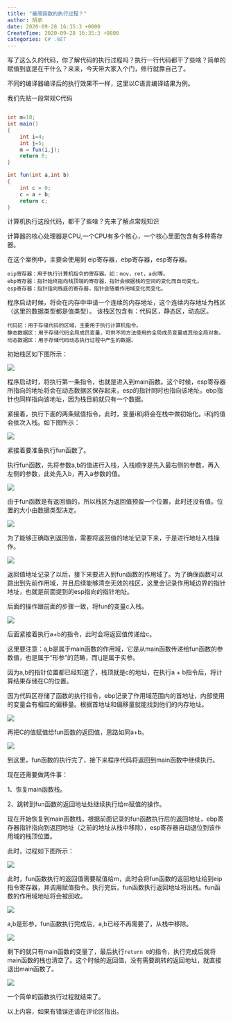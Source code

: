 ```yaml
---
title: "最简函数的执行过程？"
author: 胡承
date: 2020-09-28 16:35:3 +0800
CreateTime: 2020-09-28 16:35:3 +0800
categories: C# .NET
---
```


写了这么久的代码，你了解代码的执行过程吗？执行一行代码都干了些啥？简单的赋值到底是在干什么？来来，今天带大家入个门，修行就靠自己了。

<!-- more -->

不同的编译器编译后的执行效果不一样，这里以C语言编译结果为例。

我们先贴一段常规C代码

```cs

int m=10;
int main()
{
    int i=4;
    int j=5;
    m = fun(i,j);
    return 0;
}

int fun(int a,int b)
{
    int c = 0;
    c = a + b;
    return c;
}

```

计算机执行这段代码，都干了些啥？先来了解点常规知识

计算器的核心处理器是CPU,一个CPU有多个核心，一个核心里面包含有多种寄存器。

在这个案例中，主要会使用到 eip寄存器，ebp寄存器，esp寄存器。

    eip寄存器：用于执行计算机指令的寄存器。如：mov，ret，add等。
    ebp寄存器：指针始终指向栈顶端的寄存器，指针会根据栈的空间的变化而自动变化。
    esp寄存器：指针指向栈底的寄存器，指针会随着作用域变化而变化。

程序启动时候，将会在内存中申请一个连续的内存地址，这个连续内存地址为栈区（这里的数据类型都是值类型）。
该栈区包含有：代码区，静态区，动态区。

    代码区：用于存储代码的区域，主要用于执行计算机指令。
    静态数据区：用于存储代码全局成员变量，可供不同方法使用的全局成员变量或其他全局对象。
    动态数据区：用于存储代码动态执行过程中产生的数据。

初始栈区如下图所示：

![](https://i.loli.net/2020/09/28/TwVL94jChWcEXNq.jpg)

程序启动时，将执行第一条指令，也就是进入到main函数。这个时候，esp寄存器所指向的地址将会在动态数据区保存起来，esp的指针同时也指向该地址。ebp指针也同样指向该地址，因为栈目前就只有一个数据。

紧接着，执行下面的两条赋值指令，此时，变量i和j将会在栈中做初始化。i和j的值会依次入栈。如下图所示：

![](https://i.loli.net/2020/09/28/jMHqgJdtuKNOhsI.jpg)

紧接着要准备执行fun函数了。

执行fun函数，先将参数a,b的值进行入栈，入栈顺序是先入最右侧的参数，再入左侧的参数，此处先入b，再入a参数的值。

![](https://i.loli.net/2020/09/28/9pRUAQh8DH3luPi.jpg)

由于fun函数是有返回值的，所以栈区为返回值预留一个位置，此时还没有值。位置的大小由数据类型决定。

![](https://i.loli.net/2020/09/28/phRftESKl758BTj.jpg)

为了能够正确取到返回值，需要将返回值的地址记录下来，于是进行地址入栈操作。

![](https://i.loli.net/2020/09/28/5MP6ZYSLFVmCerB.jpg)

返回值地址记录了以后，接下来要进入到fun函数的作用域了。为了确保函数可以跳出到先前作用域，并且后续能够清空无效的栈区，这里会记录作用域边界的指针地址，也就是前面提到的esp指向的指针地址。

后面的操作跟前面的步骤一致，将fun的变量c入栈。

![](https://i.loli.net/2020/09/28/gs9nwaZRl7xyhbU.jpg)

后面紧接着执行a+b的指令，此时会将返回值传递给c。

这里要注意：a,b是属于main函数的作用域，它是从main函数传递给fun函数的参数值，也是属于“形参”的范畴，而i,j是属于实参。

因为a,b的指针位置都已经知道了，栈顶就是c的地址，在执行a + b指令后，将计算结果存储在C的位置。

因为代码区存储了函数的执行指令，ebp记录了作用域范围内的首地址，内部使用的变量会有相应的偏移量。根据首地址和偏移量就能找到他们的内存地址。

![](https://i.loli.net/2020/09/29/ajMJ6yD1nZbLqkf.jpg)

再把C的值赋值给fun函数的返回值，思路如同a+b。

![](https://i.loli.net/2020/09/29/qLI9jpoyK3t2BbR.jpg)

到这里，fun函数的执行完了，接下来程序代码将返回到main函数中继续执行。

现在还需要做两件事： 

1、恢复main函数栈。

2、跳转到fun函数的返回地址处继续执行给m赋值的操作。

现在开始恢复到main函数栈，根据前面记录的fun函数执行后的返回地址，ebp寄存器指针指向到返回地址（之前的地址从栈中移除），esp寄存器自动退位到该作用域的栈顶位置。

此时，过程如下图所示：

![](https://i.loli.net/2020/09/29/W6btf1uArPJc5Vv.jpg)

此时，fun函数执行的返回值需要赋值给m，此时会将fun函数的返回地址给到eip指令寄存器，并调用赋值指令。执行完后，fun函数执行返回地址将出栈。fun函数的作用域地址将会被回收。

![](https://i.loli.net/2020/09/29/aQjkXe7TAJGS32i.jpg)

a,b是形参，fun函数执行完成后，a,b已经不再需要了，从栈中移除。

![](https://i.loli.net/2020/09/29/aRNpGuYPS1JcqxH.jpg)

剩下的就只有main函数的变量了，最后执行`return 0`的指令，执行完成后就将main函数的栈也清空了。这个时候的返回值，没有需要跳转的返回地址，就直接退出main函数了。

![](https://i.loli.net/2020/09/29/oNfSiQw6XIjVguy.jpg)

一个简单的函数执行过程就结束了。

以上内容，如果有错误还请在评论区指出。